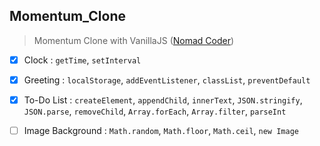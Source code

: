 ## Momentum_Clone

> Momentum Clone with VanillaJS ([Nomad Coder](https://academy.nomadcoders.co/))

- [x] Clock : `getTime`, `setInterval`

- [x] Greeting : `localStorage`, `addEventListener`, `classList`, `preventDefault`

- [x] To-Do List : `createElement`, `appendChild`, `innerText`, `JSON.stringify`, `JSON.parse`, `removeChild`, `Array.forEach`, `Array.filter`, `parseInt`

- [ ] Image Background : `Math.random`, `Math.floor`, `Math.ceil`, `new Image`
